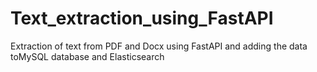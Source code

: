 # Text_extraction_using_FastAPI
Extraction of text from PDF and Docx using FastAPI and adding the data toMySQL database and Elasticsearch
